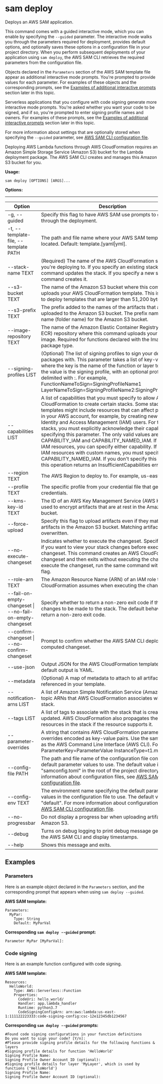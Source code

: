 # sam deploy<a name="sam-cli-command-reference-sam-deploy"></a>

Deploys an AWS SAM application\.

This command comes with a guided interactive mode, which you can enable by specifying the `--guided` parameter\. The interactive mode walks you through the parameters required for deployment, provides default options, and optionally saves these options in a configuration file in your project directory\. When you perform subsequent deployments of your application using `sam deploy`, the AWS SAM CLI retrieves the required parameters from the configuration file\.

Objects declared in the `Parameters` section of the AWS SAM template file appear as additional interactive mode prompts\. You're prompted to provide values for each parameter\. For examples of these objects and the corresponding prompts, see the [Examples of additional interactive prompts](#examples) section later in this topic\.

Serverless applications that you configure with code signing generate more interactive mode prompts\. You're asked whether you want your code to be signed, and if so, you're prompted to enter signing profile names and owners\. For examples of these prompts, see the [Examples of additional interactive prompts](#examples) section later in this topic\.

For more information about settings that are optionally stored when specifying the `--guided` parameter, see [AWS SAM CLI configuration file](serverless-sam-cli-config.md)\.

Deploying AWS Lambda functions through AWS CloudFormation requires an Amazon Simple Storage Service \(Amazon S3\) bucket for the Lambda deployment package\. The AWS SAM CLI creates and manages this Amazon S3 bucket for you\.

**Usage:**

```
sam deploy [OPTIONS] [ARGS]...
```

**Options:**


****  

| Option | Description | 
| --- | --- | 
| \-g, \-\-guided |  Specify this flag to have AWS SAM use prompts to guide you through the deployment\.  | 
| \-t, \-\-template\-file, \-\-template PATH | The path and file name where your AWS SAM template is located\. Default: template\.\[yaml\|yml\]\. | 
| \-\-stack\-name TEXT | \(Required\) The name of the AWS CloudFormation stack that you're deploying to\. If you specify an existing stack, the command updates the stack\. If you specify a new stack, the command creates it\. | 
| \-\-s3\-bucket TEXT | The name of the Amazon S3 bucket where this command uploads your AWS CloudFormation template\. This is required to deploy templates that are larger than 51,200 bytes\. | 
| \-\-s3\-prefix TEXT | The prefix added to the names of the artifacts that are uploaded to the Amazon S3 bucket\. The prefix name is a path name \(folder name\) for the Amazon S3 bucket\. | 
| \-\-image\-repository TEXT | The name of the Amazon Elastic Container Registry \(Amazon ECR\) repository where this command uploads your function's image\. Required for functions declared with the Image package type\. | 
| \-\-signing\-profiles LIST | \(Optional\) The list of signing profiles to sign your deployment packages with\. This parameter takes a list of key\-value pairs, where the key is the name of the function or layer to sign, and the value is the signing profile, with an optional profile owner delimited with :\. For example, FunctionNameToSign=SigningProfileName1 LayerNameToSign=SigningProfileName2:SigningProfileOwner\. | 
| \-\-capabilities LIST | A list of capabilities that you must specify to allow AWS CloudFormation to create certain stacks\. Some stack templates might include resources that can affect permissions in your AWS account, for example, by creating new AWS Identity and Access Management \(IAM\) users\. For those stacks, you must explicitly acknowledge their capabilities by specifying this parameter\. The only valid values are CAPABILITY\_IAM and CAPABILITY\_NAMED\_IAM\. If you have IAM resources, you can specify either capability\. If you have IAM resources with custom names, you must specify CAPABILITY\_NAMED\_IAM\. If you don't specify this parameter, this operation returns an InsufficientCapabilities error\. | 
| \-\-region TEXT | The AWS Region to deploy to\. For example, us\-east\-1\. | 
| \-\-profile TEXT | The specific profile from your credential file that gets AWS credentials\. | 
| \-\-kms\-key\-id TEXT | The ID of an AWS Key Management Service \(AWS KMS\) key used to encrypt artifacts that are at rest in the Amazon S3 bucket\. | 
| \-\-force\-upload | Specify this flag to upload artifacts even if they match existing artifacts in the Amazon S3 bucket\. Matching artifacts are overwritten\. | 
| \-\-no\-execute\-changeset | Indicates whether to execute the changeset\. Specify this flag if you want to view your stack changes before executing the changeset\. This command creates an AWS CloudFormation changeset and then exits without executing the changeset\. To execute the changeset, run the same command without this flag\. | 
| \-\-role\-arn TEXT | The Amazon Resource Name \(ARN\) of an IAM role that AWS CloudFormation assumes when executing the changeset\. | 
| \-\-fail\-on\-empty\-changeset \| \-\-no\-fail\-on\-empty\-changeset | Specify whether to return a non\-zero exit code if there are no changes to be made to the stack\. The default behavior is to return a non\-zero exit code\. | 
| \-\-confirm\-changeset \| \-\-no\-confirm\-changeset | Prompt to confirm whether the AWS SAM CLI deploys the computed changeset\. | 
| \-\-use\-json | Output JSON for the AWS CloudFormation template\. The default output is YAML\. | 
| \-\-metadata | \(Optional\) A map of metadata to attach to all artifacts that are referenced in your template\. | 
| \-\-notification\-arns LIST | A list of Amazon Simple Notification Service \(Amazon SNS\) topic ARNs that AWS CloudFormation associates with the stack\. | 
| \-\-tags LIST | A list of tags to associate with the stack that is created or updated\. AWS CloudFormation also propagates these tags to resources in the stack if the resource supports it\. | 
| \-\-parameter\-overrides | A string that contains AWS CloudFormation parameter overrides encoded as key\-value pairs\. Use the same format as the AWS Command Line Interface \(AWS CLI\)\. For example, ParameterKey=ParameterValue InstanceType=t1\.micro\. | 
| \-\-config\-file PATH | The path and file name of the configuration file containing default parameter values to use\. The default value is "samconfig\.toml" in the root of the project directory\. For more information about configuration files, see [AWS SAM CLI configuration file](serverless-sam-cli-config.md)\. | 
| \-\-config\-env TEXT | The environment name specifying the default parameter values in the configuration file to use\. The default value is "default"\. For more information about configuration files, see [AWS SAM CLI configuration file](serverless-sam-cli-config.md)\. | 
| \-\-no\-progressbar | Do not display a progress bar when uploading artifacts to Amazon S3\. | 
| \-\-debug | Turns on debug logging to print debug message generated by the AWS SAM CLI and display timestamps\. | 
| \-\-help | Shows this message and exits\. | 

## Examples<a name="examples"></a>

### Parameters<a name="examples-parameters"></a>

Here is an example object declared in the `Parameters` section, and the corresponding prompt that appears when using `sam deploy --guided`\.

**AWS SAM template:**

```
Parameters:
  MyPar:
    Type: String
    Default: MyParVal
```

**Corresponding `sam deploy --guided` prompt:**

```
Parameter MyPar [MyParVal]:
```

### Code signing<a name="examples-code-signing"></a>

Here is an example function configured with code signing\.

**AWS SAM template:**

```
Resources:
  HelloWorld:
    Type: AWS::Serverless::Function
    Properties:
      CodeUri: hello_world/
      Handler: app.lambda_handler
      Runtime: python3.7
      CodeSigningConfigArn: arn:aws:lambda:us-east-1:111122223333:code-signing-config:csc-12e12345db1234567
```

**Corresponding `sam deploy --guided` prompts:**

```
#Found code signing configurations in your function definitions
Do you want to sign your code? [Y/n]: 
#Please provide signing profile details for the following functions & layers
#Signing profile details for function 'HelloWorld'
Signing Profile Name: 
Signing Profile Owner Account ID (optional):
#Signing profile details for layer 'MyLayer', which is used by functions {'HelloWorld'}
Signing Profile Name: 
Signing Profile Owner Account ID (optional):
```
